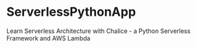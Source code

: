 # ServerlessPythonApp
Learn Serverless Architecture with Chalice - a Python Serverless Framework and AWS Lambda
